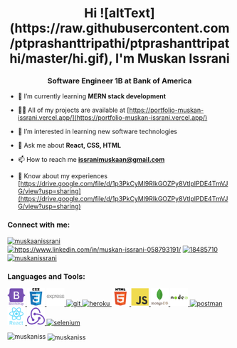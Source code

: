 <h1 align="center">Hi ![altText](https://raw.githubusercontent.com/ptprashanttripathi/ptprashanttripathi/master/hi.gif), I'm Muskan Issrani</h1>
<h3 align="center">Software Engineer 1B at Bank of America</h3>

- 🌱 I’m currently learning **MERN stack development**

- 👨‍💻 All of my projects are available at [https://portfolio-muskan-issrani.vercel.app/](https://portfolio-muskan-issrani.vercel.app/)

- 👀 I’m interested in learning new software technologies

- 💬 Ask me about **React, CSS, HTML**

- 📫 How to reach me **issranimuskaan@gmail.com**

- 📄 Know about my experiences [https://drive.google.com/file/d/1p3PkCyMl9RlkGOZPy8VtlplPDE4TmVJG/view?usp=sharing](https://drive.google.com/file/d/1p3PkCyMl9RlkGOZPy8VtlplPDE4TmVJG/view?usp=sharing)

<h3 align="left">Connect with me:</h3>
<p align="left">
<a href="https://twitter.com/muskaanissrani" target="blank"><img align="center" src="https://raw.githubusercontent.com/rahuldkjain/github-profile-readme-generator/master/src/images/icons/Social/twitter.svg" alt="muskaanissrani" height="30" width="40" /></a>
<a href="https://linkedin.com/in/https://www.linkedin.com/in/muskan-issrani-058793191/" target="blank"><img align="center" src="https://raw.githubusercontent.com/rahuldkjain/github-profile-readme-generator/master/src/images/icons/Social/linked-in-alt.svg" alt="https://www.linkedin.com/in/muskan-issrani-058793191/" height="30" width="40" /></a>
<a href="https://stackoverflow.com/users/18485710" target="blank"><img align="center" src="https://raw.githubusercontent.com/rahuldkjain/github-profile-readme-generator/master/src/images/icons/Social/stack-overflow.svg" alt="18485710" height="30" width="40" /></a>
<a href="https://www.leetcode.com/muskanissrani" target="blank"><img align="center" src="https://raw.githubusercontent.com/rahuldkjain/github-profile-readme-generator/master/src/images/icons/Social/leet-code.svg" alt="muskanissrani" height="30" width="40" /></a>
</p>

<h3 align="left">Languages and Tools:</h3>
<p align="left"> <a href="https://getbootstrap.com" target="_blank" rel="noreferrer"> <img src="https://raw.githubusercontent.com/devicons/devicon/master/icons/bootstrap/bootstrap-plain-wordmark.svg" alt="bootstrap" width="40" height="40"/> </a> <a href="https://www.w3schools.com/css/" target="_blank" rel="noreferrer"> <img src="https://raw.githubusercontent.com/devicons/devicon/master/icons/css3/css3-original-wordmark.svg" alt="css3" width="40" height="40"/> </a> <a href="https://expressjs.com" target="_blank" rel="noreferrer"> <img src="https://raw.githubusercontent.com/devicons/devicon/master/icons/express/express-original-wordmark.svg" alt="express" width="40" height="40"/> </a> <a href="https://git-scm.com/" target="_blank" rel="noreferrer"> <img src="https://www.vectorlogo.zone/logos/git-scm/git-scm-icon.svg" alt="git" width="40" height="40"/> </a> <a href="https://heroku.com" target="_blank" rel="noreferrer"> <img src="https://www.vectorlogo.zone/logos/heroku/heroku-icon.svg" alt="heroku" width="40" height="40"/> </a> <a href="https://www.w3.org/html/" target="_blank" rel="noreferrer"> <img src="https://raw.githubusercontent.com/devicons/devicon/master/icons/html5/html5-original-wordmark.svg" alt="html5" width="40" height="40"/> </a> <a href="https://developer.mozilla.org/en-US/docs/Web/JavaScript" target="_blank" rel="noreferrer"> <img src="https://raw.githubusercontent.com/devicons/devicon/master/icons/javascript/javascript-original.svg" alt="javascript" width="40" height="40"/> </a> <a href="https://www.mongodb.com/" target="_blank" rel="noreferrer"> <img src="https://raw.githubusercontent.com/devicons/devicon/master/icons/mongodb/mongodb-original-wordmark.svg" alt="mongodb" width="40" height="40"/> </a> <a href="https://nodejs.org" target="_blank" rel="noreferrer"> <img src="https://raw.githubusercontent.com/devicons/devicon/master/icons/nodejs/nodejs-original-wordmark.svg" alt="nodejs" width="40" height="40"/> </a> <a href="https://postman.com" target="_blank" rel="noreferrer"> <img src="https://www.vectorlogo.zone/logos/getpostman/getpostman-icon.svg" alt="postman" width="40" height="40"/> </a> <a href="https://reactjs.org/" target="_blank" rel="noreferrer"> <img src="https://raw.githubusercontent.com/devicons/devicon/master/icons/react/react-original-wordmark.svg" alt="react" width="40" height="40"/> </a> <a href="https://redux.js.org" target="_blank" rel="noreferrer"> <img src="https://raw.githubusercontent.com/devicons/devicon/master/icons/redux/redux-original.svg" alt="redux" width="40" height="40"/> </a> <a href="https://www.selenium.dev" target="_blank" rel="noreferrer"> <img src="https://raw.githubusercontent.com/detain/svg-logos/780f25886640cef088af994181646db2f6b1a3f8/svg/selenium-logo.svg" alt="selenium" width="40" height="40"/> </a> </p>

<p><img align="left" src="https://github-readme-stats.vercel.app/api/top-langs?username=muskaniss&show_icons=true&locale=en&layout=compact" alt="muskaniss" /></p>

<p>&nbsp;<img align="center" src="https://github-readme-stats.vercel.app/api?username=muskaniss&show_icons=true&locale=en" alt="muskaniss" /></p>
